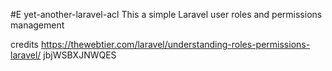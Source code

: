 #E yet-another-laravel-acl
This a simple Laravel user roles and permissions management

credits https://thewebtier.com/laravel/understanding-roles-permissions-laravel/
jbjWSBXJNWQES
